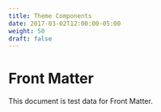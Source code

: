 ```yaml
---
title: Theme Components
date: 2017-03-02T12:00:00-05:00
weight: 50
draft: false
---
```


# Front Matter

This document is test data for Front Matter.
